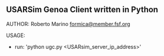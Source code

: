 USARSim Genoa Client written in Python
-------------------------------------
AUTHOR: Roberto Marino	<formica@member.fsf.org>

USAGE:
- run: 'python ugc.py <USARsim_server_ip_address>'
